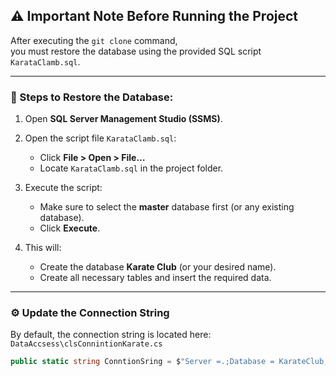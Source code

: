 ## ⚠️ Important Note Before Running the Project

After executing the `git clone` command,  
you must restore the database using the provided SQL script `KarataClamb.sql`.

---

### 📌 Steps to Restore the Database:

1. Open **SQL Server Management Studio (SSMS)**.

2. Open the script file `KarataClamb.sql`:
   - Click **File > Open > File…**
   - Locate `KarataClamb.sql` in the project folder.

3. Execute the script:
   - Make sure to select the **master** database first (or any existing database).
   - Click **Execute**.

4. This will:
   - Create the database **Karate Club** (or your desired name).
   - Create all necessary tables and insert the required data.

---

### ⚙️ Update the Connection String

By default, the connection string is located here:  
`DataAccsess\clsConnintionKarate.cs`

```csharp
public static string ConntionSring = $"Server =.;Database = KarateClub;User Id = sa;Password = 123456";
